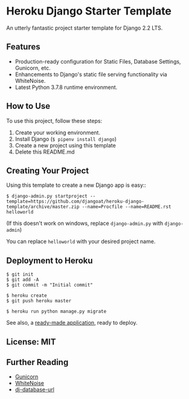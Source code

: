# Heroku Django Starter Template

An utterly fantastic project starter template for Django 2.2 LTS.

## Features

- Production-ready configuration for Static Files, Database Settings, Gunicorn, etc.
- Enhancements to Django's static file serving functionality via WhiteNoise.
- Latest Python 3.7.8 runtime environment.

## How to Use

To use this project, follow these steps:

1. Create your working environment.
2. Install Django (`$ pipenv install django`)
3. Create a new project using this template
4. Delete this README.md

## Creating Your Project

Using this template to create a new Django app is easy::

    $ django-admin.py startproject --template=https://github.com/djangoat/heroku-django-template/archive/master.zip --name=Procfile --name=README.rst helloworld

(If this doesn't work on windows, replace `django-admin.py` with `django-admin`)

You can replace ``helloworld`` with your desired project name.

## Deployment to Heroku

    $ git init
    $ git add -A
    $ git commit -m "Initial commit"

    $ heroku create
    $ git push heroku master

    $ heroku run python manage.py migrate

See also, a [ready-made application](https://github.com/heroku/python-getting-started), ready to deploy.


## License: MIT

## Further Reading

- [Gunicorn](https://warehouse.python.org/project/gunicorn/)
- [WhiteNoise](https://warehouse.python.org/project/whitenoise/)
- [dj-database-url](https://warehouse.python.org/project/dj-database-url/)
